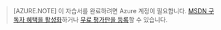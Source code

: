 ﻿> [AZURE.NOTE]
> 이 자습서를 완료하려면 Azure 계정이 필요합니다. <a href="/pricing/member-offers/msdn-benefits-details/?WT.mc_id=A85619ABF" target="_blank">MSDN 구독자 혜택을 활성화</a>하거나 <a href="/pricing/free-trial/?WT.mc_id=A85619ABF" target="_blank">무료 평가판을 등록</a>할 수 있습니다.


<!--HONumber=49-->